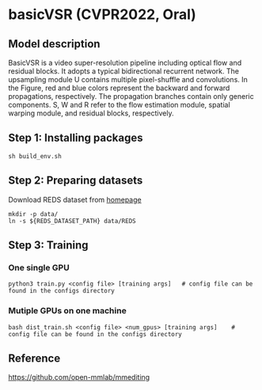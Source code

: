 # basicVSR (CVPR2022, Oral)

## Model description

BasicVSR is a video super-resolution pipeline including optical flow and residual blocks. It adopts a typical bidirectional recurrent network. The upsampling module U contains multiple pixel-shuffle and convolutions. In the Figure, red and blue colors represent the backward and forward propagations, respectively. The propagation branches contain only generic components. S, W and R refer to the flow estimation module, spatial warping module, and residual blocks, respectively.

## Step 1: Installing packages

```shell
sh build_env.sh
```

## Step 2: Preparing datasets

Download REDS dataset from [homepage](https://seungjunnah.github.io/Datasets/reds.html)
```shell
mkdir -p data/
ln -s ${REDS_DATASET_PATH} data/REDS
```

## Step 3: Training

### One single GPU
```shell
python3 train.py <config file> [training args]   # config file can be found in the configs directory
```

### Mutiple GPUs on one machine
```shell
bash dist_train.sh <config file> <num_gpus> [training args]    # config file can be found in the configs directory 
```

## Reference
https://github.com/open-mmlab/mmediting
